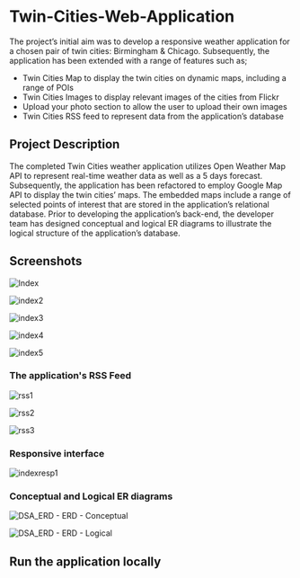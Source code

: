 # Twin-Cities-Web-Application

The project’s initial aim was to develop a responsive weather application for a chosen pair of twin cities: Birmingham & Chicago. Subsequently, the application has been extended with a range of features such as;

* Twin Cities Map to display the twin cities on dynamic maps, including a range of POIs
* Twin Cities Images to display relevant images of the cities from Flickr
* Upload your photo section to allow the user to upload their own images
* Twin Cities RSS feed to represent data from the application’s database

## Project Description

The completed Twin Cities weather application utilizes Open Weather Map API to represent real-time weather data as well as a 5 days forecast. Subsequently, the application has been refactored to employ Google Map API to display the twin cities’ maps. The embedded maps include a range of selected points of interest that are stored in the application’s relational database. Prior to developing the application’s back-end, the developer team has designed conceptual and logical ER diagrams to illustrate the logical structure of the application’s database.           

## Screenshots

![Index](https://user-images.githubusercontent.com/79979904/181588311-492b1fd2-a9e8-4b47-a582-0092c056f6c9.PNG)

![index2](https://user-images.githubusercontent.com/79979904/181588348-8aa52326-d70e-4958-baeb-6bf818510b0c.PNG)

![index3](https://user-images.githubusercontent.com/79979904/181588368-0576bba4-cd05-431b-a57c-89edf3e85f65.PNG)

![index4](https://user-images.githubusercontent.com/79979904/181588387-f8913fc2-e40f-4847-a287-4b6c63d7efff.PNG)

![index5](https://user-images.githubusercontent.com/79979904/181588404-79bb20b6-c13d-4837-bc62-181383aa9df5.PNG)

### The application's RSS Feed

![rss1](https://user-images.githubusercontent.com/79979904/181588411-3b875bd2-2c9c-4067-a3b9-13c879996050.PNG)

![rss2](https://user-images.githubusercontent.com/79979904/181588421-f969573b-a948-4c15-bab0-cb640a7083cc.PNG)

![rss3](https://user-images.githubusercontent.com/79979904/181588436-936ac01f-5337-47f1-b9ec-4c248fe97b8f.PNG)

### Responsive interface

![indexresp1](https://user-images.githubusercontent.com/79979904/181588476-19870b5e-bf14-48af-9fc6-80a9923d7911.PNG)

### Conceptual and Logical ER diagrams

![DSA_ERD - ERD - Conceptual](https://user-images.githubusercontent.com/79979904/181908745-6f392428-cbc0-4e1c-91fa-95372f367c16.png)

![DSA_ERD - ERD - Logical](https://user-images.githubusercontent.com/79979904/181908749-3d12c7b6-114c-41d7-8f15-026927cfeb1c.png)

## Run the application locally

